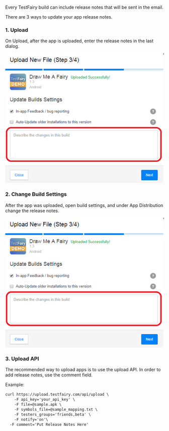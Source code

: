 Every TestFairy build can include release notes that will be sent in the email.

There are 3 ways to update your app release notes.

### 1. Upload

On Upload, after the app is uploaded, enter the release notes in the last dialog.

![TestFairy Release Notes](/img/upload-release-notes.png)

### 2. Change Build Settings 

After the app was uploaded, open build settings, and under App Distribution change the release notes.

![TestFairy Release Notes](/img/upload-release-notes.png)

### 3. Upload API

The recommended way to upload apps is to use the upload API. In order to add release notes, use the comment field.

Example:

```
curl https://upload.testfairy.com/api/upload \
	-F api_key='your_api_key' \
	-F file=@sample.apk \
	-F symbols_file=@sample_mapping.txt \
	-F testers_groups='friends,beta' \
	-F notify='on'\
  -F comment='Put Release Notes Here'
```

